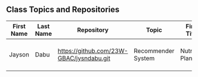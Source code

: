 ## Class Topics and Repositories


| First Name | Last Name | Repository | Topic | First Title | Target Group |
|---|---|---|---|---|---|
| Jayson | Dabu | https://github.com/23W-GBAC/jysndabu.git | Recommender System | Nutrition Planner | Individuals with Fitness goal |

